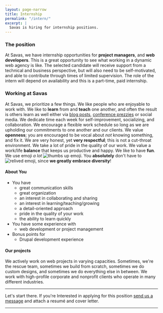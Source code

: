 ```yaml
---
layout: page-narrow
title: Internship
permalink: "/intern/"
excerpt: |
  Savas is hiring for internship positions.
---
```


### The position
At Savas, we have internship opportunities for **project managers**, and
**web developers**. This is a great opportunity to see what working in a dynamic
web agency is like. The selected candidate will receive support from a technical
and business perspective, but will also need to be self-motivated, and able to
contribute through times of limited supervision. The role of the intern will
depend on availability and this is a part-time, paid internship.

### Working at Savas
At Savas, we prioritize a few things. We like people who are enjoyable to work
with. We like to **learn** from and **teach** one another, and often the result is others
 learn as well either via [blog posts](/blog),
 [conference prezzies](http://chrisarusso.github.io/asheville.html#/) or social media.
We dedicate time each week for self-improvement, socializing, and collaboration.
We encourage a flexible work schedule
so long as we are upholding our commitments to one another and our clients. We
value **openness**; you are encouraged to be vocal about _not_ knowing something,
and fix it. We are very honest, yet **very respectful**; this is not a cut-throat
environment.
We take a lot of pride in the quality of our work. We value a work/life **balance**
that keeps us productive and happy. We like to have **fun**.
We use emoji _a lot_
<img src="http://www.emoji-cheat-sheet.com/graphics/emojis/thumbsup.png" alt="thumbs up emoji" class="emoji">.
You **absolutely** don't have to <img src="http://www.emoji-cheat-sheet.com/graphics/emojis/relieved.png" alt="relived emoji" class="emoji">,
since **we greatly embrace diversity**!

#### About You
+ You have
  + great communication skills
  + great organization
  + an interest in collaborating and sharing
  + an interest in learning/teaching/growing
  + a detail-oriented approach
  + pride in the quality of your work
  + the ability to learn quickly
+ You have some experience with
  + web development or project management
+ Bonus points for
  + Drupal development experience

#### Our projects
We actively work on web projects in varying capacities. Sometimes, we're the
rescue team, sometimes we build from scratch, sometimes we do custom designs,
and sometimes we do everything else in between. We work with high-profile
corporate and nonprofit clients who operate in many different industries.

---

Let's start there.
If you're Interested in applying for this position
<a href="/contact">send us a message</a> and attach a resumé and cover letter.

---
